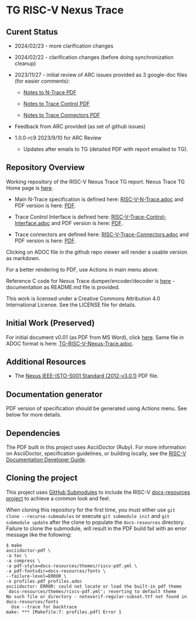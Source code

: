 # TG RISC-V Nexus Trace
## Curent Status

* 2024/02/23 - more clarification changes

* 2024/02/22 - clarification changes (before doing synchronization cleanup)

* 2023/11/27 - initial review of ARC issues provided as 3 google-doc files (for easier comments):
  
  * [Notes to N-Trace PDF](https://docs.google.com/document/d/1h__c0Kc7TQAWMh5bw9cNC9bl_IGqyY_ylPV14uc2xj0)

  * [Notes to Trace Control PDF](https://docs.google.com/document/d/1u-38MaR0gwWTkSDfgIp7YXk9xNdySPZNIA50UENZQWE)
 
  * [Notes to Trace Connectors PDF](https://docs.google.com/document/d/1iNbB7-nTiQQ4vQBzLqxtBDQxT51QeUQMd9MFOe0jsBs)

* Feedback from ARC provided (as set of github issues)

* 1.0.0-rc9 2023/9/10 for ARC Review

  * Updates after emails to TG (detailed PDF with report emailed to TG).
 
## Repository Overview

Working repository of the RISC-V Nexus Trace TG report.  Nexus Trace TG Home page is [here](https://lists.riscv.org/g/tech-nexus).

* Main N-Trace specification is defined here: [RISC-V-N-Trace.adoc](./docs/RISC-V-N-Trace.adoc) and PDF version is here: [PDF](./pdfs/RISC-V-N-Trace.pdf).

* Trace Control Interface is defined here: [RISC-V-Trace-Control-Interface.adoc](./docs/RISC-V-Trace-Control-Interface.adoc)  and PDF version is here: [PDF](./pdfs/RISC-V-Trace-Control-Interface.pdf).

* Trace connectors are defined here: [RISC-V-Trace-Connectors.adoc](./docs/RISC-V-Trace-Connectors.adoc) and PDF version is here: [PDF](./pdfs/RISC-V-Trace-Connectors.pdf).

Clicking on ADOC file in the github repo viewer will render a usable version as markdown.

For a better rendering to PDF, use Actions in main menu above.

Reference C code for Nexus Trace dumper/encoder/decoder is [here](./refcode/c) - documentation as README.md file is provided.

This work is licensed under a Creative Commons Attribution 4.0
International License. See the LICENSE file for details.

## Initial Work (Preserved)

For initial document v0.01 (as PDF from MS Word), click [here](./pdfs/RISC-V-Nexus-Trace-Spec-2019-10-29.pdf).
Same file in ADOC format is here: [TG-RISC-V-Nexus-Trace.adoc](./docs/initial/RISC-V-Nexus-Trace-Spec.adoc).

## Additional Resources

- The [Nexus IEEE-ISTO-5001 Standard (2012-v3.0.1)](./docs/nexus-standard/IEEE-ISTO-5001-2012-v3.0.1-Nexus-Standard.pdf) PDF file.

## Documentation generator

PDF version of specification should be generated using Actions menu. See below for more details.

## Dependencies
The PDF built in this project uses AsciiDoctor (Ruby). For more information
on AsciiDoctor, specification guidelines, or building locally, see the 
[RISC-V Documentation Developer Guide](https://github.com/riscv/docs-dev-guide).

## Cloning the project
This project uses 
[GitHub Submodules](https://git-scm.com/book/en/v2/Git-Tools-Submodules) 
to include the RISC-V 
[docs-resources project](https://github.com/riscv/docs-resources)
to achieve a common look and feel.

When cloning this repository for the first time, you must either use 
`git clone --recurse-submodules` or execute `git submodule init` and 
`git submodule update` after the clone to populate the `docs-resources` 
directory. Failure to clone the submodule, will result in the PDF build 
fail with an error message like the following:

```
$ make
asciidoctor-pdf \
-a toc \
-a compress \
-a pdf-style=docs-resources/themes/riscv-pdf.yml \
-a pdf-fontsdir=docs-resources/fonts \
--failure-level=ERROR \
-o profiles.pdf profiles.adoc
asciidoctor: ERROR: could not locate or load the built-in pdf theme `docs-resources/themes/riscv-pdf.yml'; reverting to default theme
No such file or directory - notoserif-regular-subset.ttf not found in docs-resources/fonts
  Use --trace for backtrace
make: *** [Makefile:7: profiles.pdf] Error 1
```
